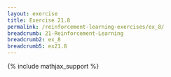 ```yaml
---
layout: exercise
title: Exercise 21.8
permalink: /reinforcement-learning-exercises/ex_8/
breadcrumb: 21-Reinforcement-Learning
breadcrumb2: ex_8
breadcrumb5: ex21.8
---
```


{% include mathjax_support %}


